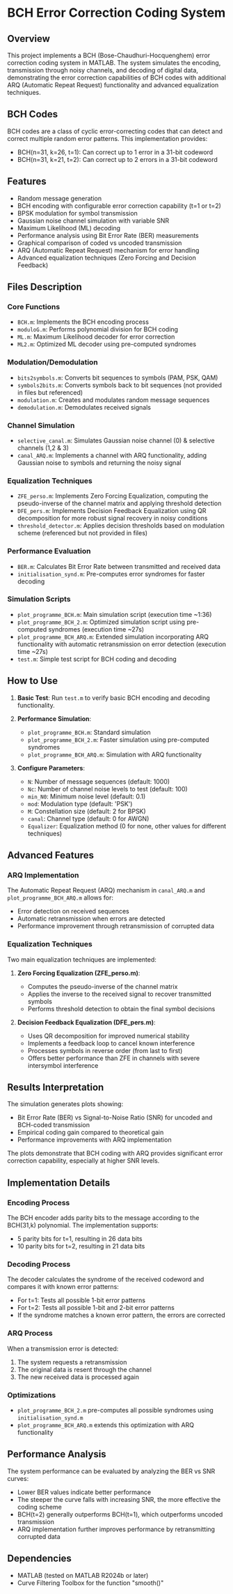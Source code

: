 # BCH Error Correction Coding System

## Overview
This project implements a BCH (Bose-Chaudhuri-Hocquenghem) error correction coding system in MATLAB. The system simulates the encoding, transmission through noisy channels, and decoding of digital data, demonstrating the error correction capabilities of BCH codes with additional ARQ (Automatic Repeat Request) functionality and advanced equalization techniques.

## BCH Codes
BCH codes are a class of cyclic error-correcting codes that can detect and correct multiple random error patterns. This implementation provides:
- BCH(n=31, k=26, t=1): Can correct up to 1 error in a 31-bit codeword
- BCH(n=31, k=21, t=2): Can correct up to 2 errors in a 31-bit codeword

## Features
- Random message generation
- BCH encoding with configurable error correction capability (t=1 or t=2)
- BPSK modulation for symbol transmission
- Gaussian noise channel simulation with variable SNR
- Maximum Likelihood (ML) decoding
- Performance analysis using Bit Error Rate (BER) measurements
- Graphical comparison of coded vs uncoded transmission
- ARQ (Automatic Repeat Request) mechanism for error handling
- Advanced equalization techniques (Zero Forcing and Decision Feedback)

## Files Description

### Core Functions
- `BCH.m`: Implements the BCH encoding process
- `moduloG.m`: Performs polynomial division for BCH coding
- `ML.m`: Maximum Likelihood decoder for error correction
- `ML2.m`: Optimized ML decoder using pre-computed syndromes

### Modulation/Demodulation
- `bits2symbols.m`: Converts bit sequences to symbols (PAM, PSK, QAM)
- `symbols2bits.m`: Converts symbols back to bit sequences (not provided in files but referenced)
- `modulation.m`: Creates and modulates random message sequences
- `demodulation.m`: Demodulates received signals

### Channel Simulation
- `selective_canal.m`: Simulates Gaussian noise channel (0) & selective channels (1,2 & 3)
- `canal_ARQ.m`: Implements a channel with ARQ functionality, adding Gaussian noise to symbols and returning the noisy signal

### Equalization Techniques
- `ZFE_perso.m`: Implements Zero Forcing Equalization, computing the pseudo-inverse of the channel matrix and applying threshold detection
- `DFE_pers.m`: Implements Decision Feedback Equalization using QR decomposition for more robust signal recovery in noisy conditions
- `threshold_detector.m`: Applies decision thresholds based on modulation scheme (referenced but not provided in files)

### Performance Evaluation
- `BER.m`: Calculates Bit Error Rate between transmitted and received data
- `initialisation_synd.m`: Pre-computes error syndromes for faster decoding

### Simulation Scripts
- `plot_programme_BCH.m`: Main simulation script (execution time ~1:36)
- `plot_programme_BCH_2.m`: Optimized simulation script using pre-computed syndromes (execution time ~27s)
- `plot_programme_BCH_ARQ.m`: Extended simulation incorporating ARQ functionality with automatic retransmission on error detection (execution time ~27s)
- `test.m`: Simple test script for BCH coding and decoding

## How to Use

1. **Basic Test**:
   Run `test.m` to verify basic BCH encoding and decoding functionality.

2. **Performance Simulation**:
   - `plot_programme_BCH.m`: Standard simulation
   - `plot_programme_BCH_2.m`: Faster simulation using pre-computed syndromes
   - `plot_programme_BCH_ARQ.m`: Simulation with ARQ functionality

3. **Configure Parameters**:
   - `N`: Number of message sequences (default: 1000)
   - `Nc`: Number of channel noise levels to test (default: 100)
   - `min_N0`: Minimum noise level (default: 0.1)
   - `mod`: Modulation type (default: 'PSK')
   - `M`: Constellation size (default: 2 for BPSK)
   - `canal`: Channel type (default: 0 for AWGN)
   - `Equalizer`: Equalization method (0 for none, other values for different techniques)

## Advanced Features

### ARQ Implementation
The Automatic Repeat Request (ARQ) mechanism in `canal_ARQ.m` and `plot_programme_BCH_ARQ.m` allows for:
- Error detection on received sequences
- Automatic retransmission when errors are detected
- Performance improvement through retransmission of corrupted data

### Equalization Techniques
Two main equalization techniques are implemented:

1. **Zero Forcing Equalization (ZFE_perso.m)**:
   - Computes the pseudo-inverse of the channel matrix
   - Applies the inverse to the received signal to recover transmitted symbols
   - Performs threshold detection to obtain the final symbol decisions

2. **Decision Feedback Equalization (DFE_pers.m)**:
   - Uses QR decomposition for improved numerical stability
   - Implements a feedback loop to cancel known interference
   - Processes symbols in reverse order (from last to first)
   - Offers better performance than ZFE in channels with severe intersymbol interference

## Results Interpretation

The simulation generates plots showing:
- Bit Error Rate (BER) vs Signal-to-Noise Ratio (SNR) for uncoded and BCH-coded transmission
- Empirical coding gain compared to theoretical gain
- Performance improvements with ARQ implementation

The plots demonstrate that BCH coding with ARQ provides significant error correction capability, especially at higher SNR levels.

## Implementation Details

### Encoding Process
The BCH encoder adds parity bits to the message according to the BCH(31,k) polynomial. The implementation supports:
- 5 parity bits for t=1, resulting in 26 data bits
- 10 parity bits for t=2, resulting in 21 data bits

### Decoding Process
The decoder calculates the syndrome of the received codeword and compares it with known error patterns:
- For t=1: Tests all possible 1-bit error patterns
- For t=2: Tests all possible 1-bit and 2-bit error patterns
- If the syndrome matches a known error pattern, the errors are corrected

### ARQ Process
When a transmission error is detected:
1. The system requests a retransmission
2. The original data is resent through the channel
3. The new received data is processed again

### Optimizations
- `plot_programme_BCH_2.m` pre-computes all possible syndromes using `initialisation_synd.m`
- `plot_programme_BCH_ARQ.m` extends this optimization with ARQ functionality

## Performance Analysis
The system performance can be evaluated by analyzing the BER vs SNR curves:
- Lower BER values indicate better performance
- The steeper the curve falls with increasing SNR, the more effective the coding scheme
- BCH(t=2) generally outperforms BCH(t=1), which outperforms uncoded transmission
- ARQ implementation further improves performance by retransmitting corrupted data

## Dependencies
- MATLAB (tested on MATLAB R2024b or later)
- Curve Filtering Toolbox for the function "smooth()"